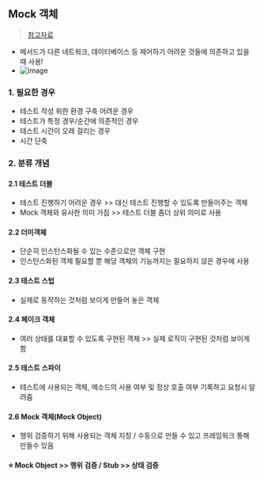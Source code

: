 ## Mock 객체
> [참고자료](https://www.crocus.co.kr/1555)
- 메서드가 다른 네트워크, 데이터베이스 등 제어하기 어려운 것들에 의존하고 있을 때 사용!
- ![image](https://user-images.githubusercontent.com/61215550/186798503-f16273ab-8dab-4a69-88ff-c75d6ad114cc.png)

### 1. 필요한 경우
- 테스트 작성 위한 환경 구축 어려운 경우
- 테스트가 특정 경우/순간에 의존적인 경우
- 테스트 시간이 오래 걸리는 경우
- 시간 단축

### 2. 분류 개념
#### 2.1 테스트 더블
- 테스트 진행하기 어려운 경우 >> 대신 테스트 진행할 수 있도록 만들어주는 객체
- Mock 객체와 유사한 의미 가짐 >> 테스트 더블 좀더 상위 의미로 사용

#### 2.2 더미객체
- 단순히 인스턴스화될 수 있는 수준으로만 객체 구현
- 인스턴스화된 객체 필요할 뿐 해당 객체의 기능까지는 필요하지 않은 경우에 사용

#### 2.3 테스트 스텁
- 실제로 동작하는 것처럼 보이게 만들어 놓은 객체

#### 2.4 페이크 객체
- 여러 상태를 대표할 수 있도록 구현된 객체 >> 실제 로직이 구현된 것처럼 보이게 함

#### 2.5 테스트 스파이
- 테스트에 사용되는 객체, 메소드의 사용 여부 및 정상 호출 여부 기록하고 요청시 알려줌

#### 2.6 Mock 객체(Mock Object)
- 행위 검증하기 위해 사용되는 객체 지칭 / 수동으로 만들 수 있고 프레임워크 통해 만들수 있음

#### ⭐ Mock Object >> 행위 검증 / Stub >> 상태 검증
